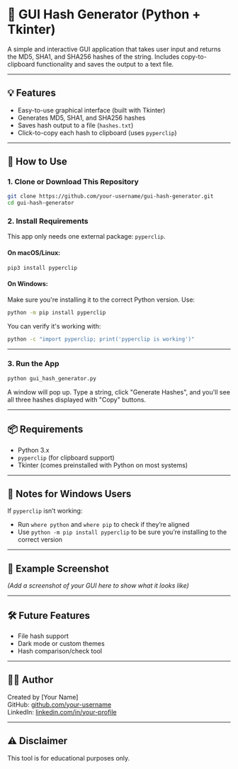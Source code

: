 
# 🔐 GUI Hash Generator (Python + Tkinter)

A simple and interactive GUI application that takes user input and returns the MD5, SHA1, and SHA256 hashes of the string. Includes copy-to-clipboard functionality and saves the output to a text file.

---

## 💡 Features

- Easy-to-use graphical interface (built with Tkinter)
- Generates MD5, SHA1, and SHA256 hashes
- Saves hash output to a file (`hashes.txt`)
- Click-to-copy each hash to clipboard (uses `pyperclip`)

---

## 🚀 How to Use

### 1. Clone or Download This Repository

```bash
git clone https://github.com/your-username/gui-hash-generator.git
cd gui-hash-generator
```

### 2. Install Requirements

This app only needs one external package: `pyperclip`.

#### On macOS/Linux:
```bash
pip3 install pyperclip
```

#### On Windows:
Make sure you're installing it to the correct Python version. Use:

```bash
python -m pip install pyperclip
```

You can verify it's working with:

```bash
python -c "import pyperclip; print('pyperclip is working')"
```

---

### 3. Run the App

```bash
python gui_hash_generator.py
```

A window will pop up. Type a string, click "Generate Hashes", and you'll see all three hashes displayed with "Copy" buttons.

---

## 📦 Requirements

- Python 3.x
- `pyperclip` (for clipboard support)
- Tkinter (comes preinstalled with Python on most systems)

---

## 📝 Notes for Windows Users

If `pyperclip` isn’t working:
- Run `where python` and `where pip` to check if they’re aligned
- Use `python -m pip install pyperclip` to be sure you’re installing to the correct version

---

## 📁 Example Screenshot

_(Add a screenshot of your GUI here to show what it looks like)_

---

## 🛠️ Future Features

- File hash support
- Dark mode or custom themes
- Hash comparison/check tool

---

## 👨‍💻 Author

Created by [Your Name]  
GitHub: [github.com/your-username](https://github.com/your-username)  
LinkedIn: [linkedin.com/in/your-profile](https://linkedin.com/in/your-profile)

---

## ⚠️ Disclaimer

This tool is for educational purposes only.
